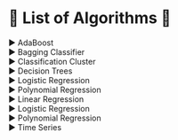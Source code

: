 # :large_blue_diamond: List of Algorithms :large_blue_diamond:
:arrow_forward: AdaBoost  
:arrow_forward: Bagging Classifier  
:arrow_forward: Classification Cluster  
:arrow_forward: Decision Trees  
:arrow_forward: Logistic Regression  
:arrow_forward: Polynomial Regression  
:arrow_forward: Linear Regression  
:arrow_forward: Logistic Regression  
:arrow_forward: Polynomial Regression  
:arrow_forward: Time Series
